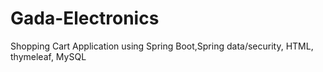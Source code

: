 # Gada-Electronics
Shopping Cart Application using Spring Boot,Spring data/security, HTML, thymeleaf, MySQL
